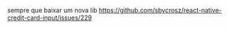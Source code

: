 sempre que baixar um nova lib
https://github.com/sbycrosz/react-native-credit-card-input/issues/229
